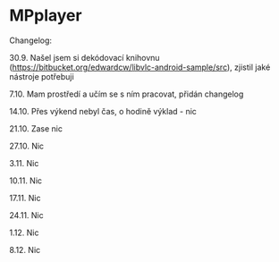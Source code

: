 MPplayer
========


Changelog:

30.9. Našel jsem si dekódovací knihovnu (https://bitbucket.org/edwardcw/libvlc-android-sample/src), zjistil jaké nástroje       potřebuji

7.10. Mam prostředí a učím se s ním pracovat, přidán changelog

14.10. Přes výkend nebyl čas, o hodině výklad - nic

21.10. Zase nic

27.10. Nic

3.11. Nic

10.11. Nic

17.11. Nic

24.11. Nic

1.12. Nic

8.12. Nic
